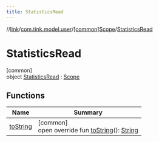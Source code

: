 ```yaml
---
title: StatisticsRead
---
```

//[link](../../../../index.html)/[com.tink.model.user](../../index.html)/[[common]Scope](../index.html)/[StatisticsRead](index.html)



# StatisticsRead



[common]\
object [StatisticsRead](index.html) : [Scope](../index.html)



## Functions


| Name | Summary |
|---|---|
| [toString](../to-string.html) | [common]<br>open override fun [toString](../to-string.html)(): [String](https://kotlinlang.org/api/latest/jvm/stdlib/kotlin/-string/index.html) |

